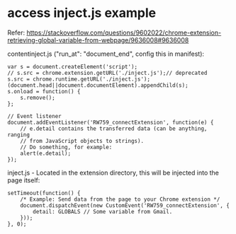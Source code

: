 # access inject.js example
Refer: https://stackoverflow.com/questions/9602022/chrome-extension-retrieving-global-variable-from-webpage/9636008#9636008

contentinject.js ("run_at": "document_end", config this in manifest):

    var s = document.createElement('script');
    // s.src = chrome.extension.getURL('./inject.js');// deprecated
    s.src = chrome.runtime.getURL('./inject.js');
    (document.head||document.documentElement).appendChild(s);
    s.onload = function() {
        s.remove();
    };

    // Event listener
    document.addEventListener('RW759_connectExtension', function(e) {
        // e.detail contains the transferred data (can be anything, ranging
        // from JavaScript objects to strings).
        // Do something, for example:
        alert(e.detail);
    });

inject.js - Located in the extension directory, this will be injected into the page itself:

    setTimeout(function() {
        /* Example: Send data from the page to your Chrome extension */
        document.dispatchEvent(new CustomEvent('RW759_connectExtension', {
            detail: GLOBALS // Some variable from Gmail.
        }));
    }, 0);
